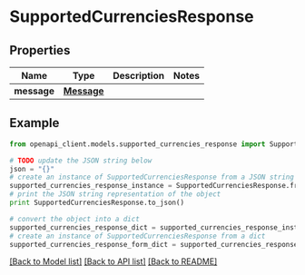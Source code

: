 # SupportedCurrenciesResponse


## Properties
Name | Type | Description | Notes
------------ | ------------- | ------------- | -------------
**message** | [**Message**](Message.md) |  | 

## Example

```python
from openapi_client.models.supported_currencies_response import SupportedCurrenciesResponse

# TODO update the JSON string below
json = "{}"
# create an instance of SupportedCurrenciesResponse from a JSON string
supported_currencies_response_instance = SupportedCurrenciesResponse.from_json(json)
# print the JSON string representation of the object
print SupportedCurrenciesResponse.to_json()

# convert the object into a dict
supported_currencies_response_dict = supported_currencies_response_instance.to_dict()
# create an instance of SupportedCurrenciesResponse from a dict
supported_currencies_response_form_dict = supported_currencies_response.from_dict(supported_currencies_response_dict)
```
[[Back to Model list]](../README.md#documentation-for-models) [[Back to API list]](../README.md#documentation-for-api-endpoints) [[Back to README]](../README.md)


